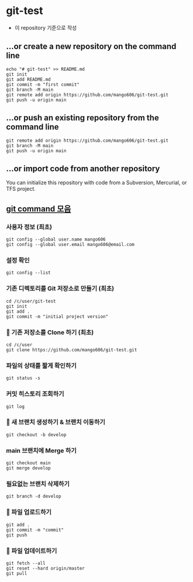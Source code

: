 # git-test
- 이 repository 기준으로 작성

## …or create a new repository on the command line
```
echo "# git-test" >> README.md
git init
git add README.md
git commit -m "first commit"
git branch -M main
git remote add origin https://github.com/mango606/git-test.git
git push -u origin main
```
## …or push an existing repository from the command line
```
git remote add origin https://github.com/mango606/git-test.git
git branch -M main
git push -u origin main
```
## …or import code from another repository
You can initialize this repository with code from a Subversion, Mercurial, or TFS project.

## [git command 모음](https://git-scm.com/book/en/v2)
### 사용자 정보 (최초)
```
git config --global user.name mango606
git config --global user.email mango606@email.com
```
### 설정 확인
```
git config --list
```
### 기존 디렉토리를 Git 저장소로 만들기 (최초)
```
cd /c/user/git-test
git init
git add .
git commit -m "initial project version"
```
### 📌 기존 저장소를 Clone 하기 (최초)
```
cd /c/user
git clone https://github.com/mango606/git-test.git
```
### 파일의 상태를 짧게 확인하기
```
git status -s
```
### 커밋 히스토리 조회하기
```
git log
```
### 📌 새 브랜치 생성하기 & 브랜치 이동하기
```
git checkout -b develop
```
### main 브랜치에 Merge 하기
```
git checkout main
git merge develop
```
### 필요없는 브랜치 삭제하기
```
git branch -d develop
```
### 📌 파일 업로드하기
```
git add .
git commit -m "commit"
git push
```
### 📌 파일 업데이트하기
```
git fetch --all
git reset --hard origin/master
git pull
```
